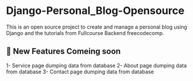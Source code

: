 # Django-Personal_Blog-Opensource
 This is an open source project to create and manage a personal blog using Django and the tutorials from Fullcourse Backend freecodecomp. 

## 🚀 New Features Comeing soon 

1- Service page dumping data from database
2- About page dumping data from database
3- Contact page dumping data from database

